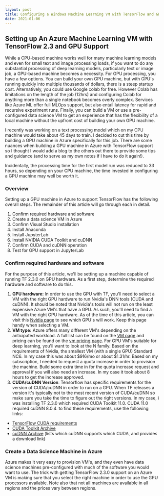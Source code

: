 ```yaml
---
layout: post
title: Configuring a Windows Machine Learning VM with TensorFlow and GPU Support
date: 2021-01-06
---
```

## Setting up An Azure Machine Learning VM with TensorFlow 2.3 and GPU Support
While a CPU-based machine works well for many machine learning models and even for small text and image processing loads, if you want to do any substantial processing of deep learning models, particularly text or image job, a GPU-based machine becomes a necessity. For GPU processing, you have a few options. You can build your own GPU machine, but with GPU's running quickly into multiple thousands of dollars, there is a steep startup cost. Alternatively, you could use Google colab for free. However Colab has limitations on the length of the job (12hrs) and configuring Colab for anything more than a single notebook becomes overly complex. Services like Azure ML offer full MLOps support, but also entail latency for rapid and recursive experiment runs. Finally, you can build a VM or use a pre-configured data science VM to get an experience that has the flexibility of a local machine without the upfront cost of building your own GPU machine.

I recently was working on a text processing model which on my CPU machine would take about 45 days to train. I decided to cut this time by building a GPU machine in Azure specifically for this job. There are some nuances when building a GPU machine in Azure with TensorFlow support so I thought I would add a blog to the others out there to provide some tips and guidance (and to serve as my own notes if I have to do it again!).

Incidentally, the processing time for the first model run was reduced to 33 hours, so depending on your CPU machine, the time invested in configuring a GPU machine may well be worth it.

### Overview
Setting up a GPU machine in Azure to support TensorFlow has the following overall steps. The remainder of this article will go through each in detail.
1. Confirm required hardware and software
2. Create a data science VM in Azure
3. Confirm Visual Studio installation
4. Install Anaconda
5. Install JupyterLab
6. Install NVIDIA CUDA Toolkit and cuDNN
7. Confirm CUDA and cuDNN operation
8. Test for GPU support in JupyterLab

### Confirm required hardware and software
For the purpose of this article, we'll be setting up a machine capable of running TF 2.3.0 on GPU hardware. As a first step, determine the required hardware and software to do this. 

1. **GPU hardware:** In order to use the GPU with TF, you'll need to select a VM with the right GPU hardware to run Nvidia's DNN tools (CUDA and cuDNN). It should be noted that Nvidia's tools will not run on the least expensive Azure VM's that have a GPU. As such, you'll need to find a VM with the right GPU hardware. As of the time of this article, you can visit this [Nvidia page](https://developer.nvidia.com/cuda-gpus) to see which GPU's will work. Keep this page handy when selecting a VM. 
2. **VM type:** Azure offers many different VM's depending on the anticipated workload. A full list can be found on the [VM page](https://docs.microsoft.com/en-us/azure/virtual-machines/sizes) and pricing can be found on the [vm pricing page](https://azure.microsoft.com/en-us/pricing/details/virtual-machines/windows/). For GPU VM's suitable for deep learning, you'll want to look at the N family. Based on the requirements of Nvidia, the smallest VM (with a single GPU) Standard NC6. In my case this was about $916/mo or about $1.31/hr. Based on my subscription, I needed to request a quota increase in order to provision the machine. Build some extra time in for the quota increase request and approval if you will also need an increase. In my case it took about 8 hours to get the increase approved.
3. **CUDA/cuDNN Version**: Tensorflow has specific requirements for the version of CUDA/cuDNN in order to run on a GPU. When TF releases a version it's typically not to the most recent version of CUDA/cuDNN so make sure you take the time to figure out the right versions. In my case, i was installing TF 2.3.0 which required CUDA Toolkit 11.0. CUDA 11.0 required cuDNN 8.0.4. to find these requirements, use the following links:
- [TensorFlow CUDA requirements](https://www.tensorflow.org/install/gpu#software_requirements)
- [CUDA Toolkit Archive](https://developer.nvidia.com/cuda-toolkit-archive)
- [cuDNN Archive](https://developer.nvidia.com/rdp/cudnn-archive) (lists which cuDNN supports which CUDA, and provides a download link)

### Create a Data Science Machine in Azure
Azure makes it very easy to provision VM's, and they even have data science machines pre-configured with much of the software you would want to use. The trick with getting TensorFlow 2.3.0 support on an Azure VM is making sure that you select the right machine in order to use the GPU processors available. Note also that not all machines are available in all regions and the prices vary between regions. 

